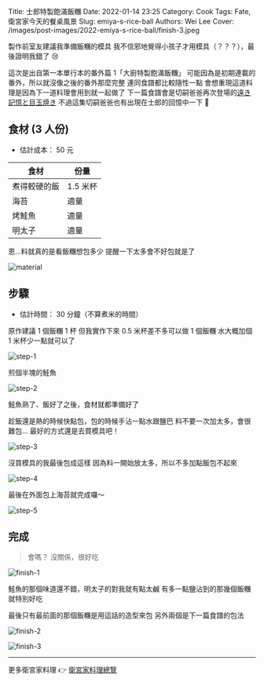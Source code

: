 Title: 士郎特製飽滿飯糰
Date: 2022-01-14 23:25
Category: Cook
Tags: Fate, 衛宮家今天的餐桌風景
Slug: emiya-s-rice-ball
Authors: Wei Lee
Cover: /images/post-images/2022-emiya-s-rice-ball/finish-3.jpeg

製作前室友建議我準備飯糰的模具
我不信邪地覺得小孩子才用模具（？？？），最後證明我錯了 😢

<!--more-->

這次是出自第一本單行本的番外篇 1「大廚特製飽滿飯糰」
可能因為是初期連載的番外，所以就沒像之後的番外那麼完整
連同食譜都比較隨性一點
會想重現這道料理是因為下一道料理會用到就一起做了
下一篇食譜會是切嗣爸爸再次登場的[遠き記憶と目玉焼き](https://web-ace.jp/youngaceup/contents/1000010/episode/5947/)
不過這集切嗣爸爸也有出現在士郎的回憶中一下 👀

## 食材 (3 人份)
* 估計成本： 50 元

| 食材 | 份量 |
|---|---|
| 煮得較硬的飯 | 1.5 米杯 |
| 海苔 | 適量 |
| 烤鮭魚 | 適量 |
| 明太子 | 適量 |

恩...料就真的是看飯糰想包多少
提醒一下太多會不好包就是了

![material](/images/post-images/2022-emiya-s-rice-ball/material.jpeg)

## 步驟
* 估計時間： 30 分鐘（不算煮米的時間）

原作建議 1 個飯糰 1 杯
但我實作下來 0.5 米杯差不多可以做 1 個飯糰
水大概加個 1 米杯少一點就可以了

![step-1](/images/post-images/2022-emiya-s-rice-ball/step-1.jpeg)

煎個半塊的鮭魚

![step-2](/images/post-images/2022-emiya-s-rice-ball/step-2.jpeg)

鮭魚熟了、飯好了之後，食材就都準備好了

趁飯還是熱的時候快點包，包的時候手沾一點水跟鹽巴
料不要一次加太多，會很難包...
最好的方式還是去買模具吧！

![step-3](/images/post-images/2022-emiya-s-rice-ball/step-3.jpeg)

沒買模具的我最後包成這樣
因為料一開始放太多，所以不多加點飯包不起來

![step-4](/images/post-images/2022-emiya-s-rice-ball/step-4.jpeg)

最後在外面包上海苔就完成囉～

![step-5](/images/post-images/2022-emiya-s-rice-ball/step-5.jpeg)

## 完成

> 會嗎？
> 沒關係，很好吃

![finish-1](/images/post-images/2022-emiya-s-rice-ball/finish-1.jpeg)

鮭魚的那個味道還不錯，明太子的對我就有點太鹹
有多一點鹽沾到的那幾個飯糰就特別好吃

最後只有最前面的那個飯糰是用這話的造型來包
另外兩個是下一篇食譜的包法

![finish-2](/images/post-images/2022-emiya-s-rice-ball/finish-2.jpeg)

![finish-3](/images/post-images/2022-emiya-s-rice-ball/finish-3.jpeg)

---

更多衛宮家料理 👉 [衛宮家料理總覽]({filename}/pages/emiya-toc.md)
